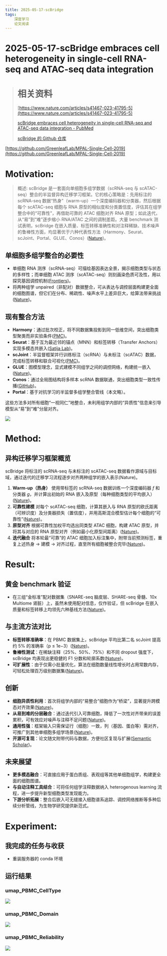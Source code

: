 ```yaml
---
title: 2025-05-17-scBridge
tags: 
    深度学习
    论文阅读
---
```


# 2025-05-17-scBridge embraces cell heterogeneity in single-cell RNA-seq and ATAC-seq data integration

> # 相关资料
>
> [https://www.nature.com/articles/s41467-023-41795-5](https://www.nature.com/articles/s41467-023-41795-5)
>
> [scBridge embraces cell heterogeneity in single-cell RNA-seq and ATAC-seq data integration - PubMed](https://pubmed.ncbi.nlm.nih.gov/37770437/)
>
> [scBridge 的 Github 仓库](https://github.com/XLearning-SCU/scBridge)

[https://github.com/GreenleafLab/MPAL-Single-Cell-2019](https://github.com/GreenleafLab/MPAL-Single-Cell-2019)

# Motivation:

> 概述:
> scBridge 是一套面向单细胞多组学数据（scRNA-seq 与 scATAC-seq）整合的半监督异构迁移学习框架。它的核心策略是：先用标注的 scRNA-seq 数据“热身”（warm-up）一个深度编码器和分类器，然后根据每个 scATAC-seq 细胞与 RNA 原型的相似度和分类置信度，评估其在组学整合中的“可靠性”，再借助可靠的 ATAC 细胞对齐 RNA 原型；如此迭代，从“易”到“难”逐步缩小 RNA/ATAC 之间的调制差距。大量 benchmark 测试表明，scBridge 在嵌入质量、标签转移准确性和对注释稀缺、技术噪声的鲁棒性方面，均显著优于六种代表性方法（Harmony、Seurat、scJoint、Portal、GLUE、Conos）([Nature](https://www.nature.com/articles/s41467-023-41795-5))。

## 单细胞多组学整合的必要性

- 单细胞 RNA 测序（scRNA-seq）可描绘基因表达全景，揭示细胞类型与状态的多样性；而单细胞 ATAC 测序（scATAC-seq）则刻画染色质可及性，用以探究基因调控机制([Frontiers](https://www.frontiersin.org/journals/genetics/articles/10.3389/fgene.2023.1199087/full?utm_source=chatgpt.com))。
- 将两种组学 unpaired（非配对）数据整合，可从表达与调控层面构建更全面的细胞图谱，但它们在分布、稀疏性、噪声水平上差异巨大，给算法带来挑战([Nature](https://www.nature.com/articles/s41467-023-41795-5))。

## 现有整合方法

- **Harmony**：通过批次校正，将不同数据集投影到同一低维空间，突出细胞类型聚类而非实验条件([PMC](https://pmc.ncbi.nlm.nih.gov/articles/PMC6884693/?utm_source=chatgpt.com))。
- **Seurat**：基于互为最近邻的锚点（MNN）和标签转移（Transfer Anchors）实现多模态共嵌入([Satija Lab](https://satijalab.org/seurat/articles/multimodal_vignette?utm_source=chatgpt.com))。
- **scJoint**：半监督框架并行训练标注（scRNA）与未标注（scATAC）数据，完成标签转移和联合可视化([PMC](https://pmc.ncbi.nlm.nih.gov/articles/PMC9186323/?utm_source=chatgpt.com))。
- **GLUE**：图模型理念，显式建模不同组学之间的调控网络，构建统一嵌入([Nature](https://www.nature.com/articles/s41587-022-01284-4?utm_source=chatgpt.com))。
- **Conos**：通过全局图结构将多样本 scRNA 数据联通，突出细胞类型一致性传播([GitHub](https://github.com/kharchenkolab/conos?utm_source=chatgpt.com))。
- **Portal**：基于对抗学习的半监督多组学整合管线（本文略）。

这些方法多对所有细胞“一视同仁”地整合，未利用组学内部的“异质性”信息来引导模型从“易”到“难”分层对齐。

![](static/BegjbomkVoa7Hpx1yEScx3mRn8f.png)

# Method:

## 异构迁移学习框架概览

scBridge 将标注的 scRNA-seq 与未标注的 scATAC-seq 数据看作源域与目标域，通过迭代的迁移学习流程逐步对齐两种组学的嵌入表示(Nature)。

1. **Warm-up（热身）**
   使用带标签的 scRNA-seq 数据训练一个深度编码器 $f$ 和分类器 $g$，并计算出初始的 RNA 嵌入及原型（每种细胞类型的平均嵌入）([Nature](https://www.nature.com/articles/s41467-023-41795-5))。
2. **可靠性建模**
   对每个 scATAC-seq 细胞，计算其嵌入与 RNA 原型的欧氏距离（可辨识度）及分类器损失（置信度），并用高斯混合模型估计每个细胞的“可靠性”([Nature](https://www.nature.com/articles/s41467-023-41795-5))。
3. **原型对齐**
   根据可靠性加权平均选出同类型 ATAC 细胞，构建 ATAC 原型，并将其与对应的 RNA 原型对齐（例如最小化原型间距离）([Nature](https://www.nature.com/articles/s41467-023-41795-5))。
4. **迭代融合**
   将本轮最“可靠”的 ATAC 细胞加入标注集中，附带当前预测标签，重复上述热身 → 建模 → 对齐过程，直至所有细胞被整合完毕([Nature](https://www.nature.com/articles/s41467-023-41795-5))。

# Result:

## 黄金 benchmark 验证

- 在三组“金标准”配对数据集（SNARE-seq 脑皮层、SHARE-seq 骨髓、10x Multiome 肾脏）上，虽然未使用配对信息，仅作验证，但 scBridge 在嵌入质量和标签转移上均领先六种基线方法([Nature](https://www.nature.com/articles/s41467-023-41795-5))。

## 与主流方法对比

- **标签转移准确率**：在 PBMC 数据集上，scBridge 平均比第二名 scJoint 提高约 5% 的准确率（p ≤ 1e−3）([Nature](https://www.nature.com/articles/s41467-023-41795-5))。
- **鲁棒性测试**：在稀缺注释（25%、50%、75%）和不同 dropout 强度下，scBridge 均表现出更稳健的 F1 分数和轮廓系数([Nature](https://www.nature.com/articles/s41467-023-41795-5))。
- **可扩展性**：由于仅需小批量优化，算法在细胞数量线性增长时占用常数内存，可轻松处理百万级别数据集([Nature](https://www.nature.com/articles/s41467-023-41795-5))。

## 创新

- **细胞异质性利用**：首次将组学内部的“易整合”细胞作为“桥梁”，显著提升跨模态对齐效果([Nature](https://www.nature.com/articles/s41467-023-41795-5))。
- **从易到难的分层融合**：通过迭代引入可靠细胞，降低了一次性对齐带来的误差累积，可有效应对噪声与注释不足问题([Nature](https://www.nature.com/articles/s41467-023-41795-5))。
- **通用性强**：框架输入只需保证行（细胞）一致，列（基因、蛋白等）需对齐，可推广到其他单细胞多组学场景([Nature](https://www.nature.com/articles/s41467-023-41795-5))。
- **开源可复现**：论文随文附带代码与数据，方便社区复现与扩展([Semantic Scholar](https://www.semanticscholar.org/paper/scBridge-embraces-cell-heterogeneity-in-single-cell-Li-Zhang/a9d3933a9902c9e710823df4284a7bf7ab024177?utm_source=chatgpt.com))。

## 未来展望

- **更多模态融合**：可直接应用于蛋白质组、表观组等其他单细胞组学，构建更全面的细胞图谱。
- **与自动注释工具结合**：可将任何组学注释数据纳入 heterogenous learning 流程，进一步提升新型细胞类型发现能力。
- **下游分析拓展**：整合后嵌入可无缝接入细胞谱系追踪、调控网络推断等多种后续分析管线，为生物学研究提供新范式。

# **Experiment:**

## 我完成的任务与收获

- 重装服务器的 conda 环境

## 运行结果

### umap_PBMC_CellType

![](static/UBqgbinpSoGu0hxkupYcYlelnvc.png)

### umap_PBMC_Domain

![](static/YzVibvyJhoS3Cexix0AcdNFDn6d.png)

### umap_PBMC_Reliability

![](static/KgrdbEYNSoTVI1xchbYccC0WnYb.png)
